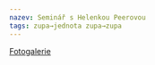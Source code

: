 ```yaml
---
nazev: Seminář s Helenkou Peerovou
tags: zupa→jednota zupa→zupa
---
```


[Fotogalerie](https://photos.app.goo.gl/qfXr5x2TL15G0DQk2)